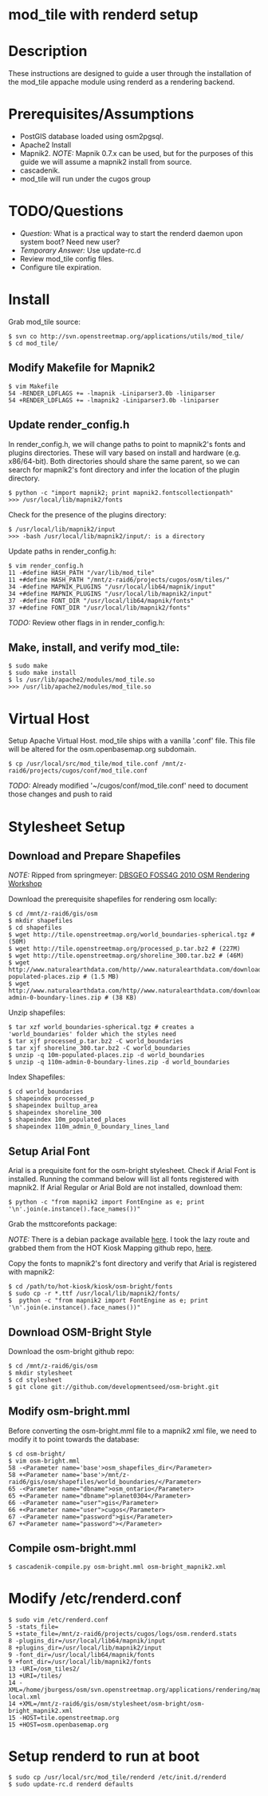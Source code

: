 mod_tile with renderd setup
===========================

# Description

These instructions are designed to guide a user through
the installation of the mod\_tile appache module using
renderd as a rendering backend.

# Prerequisites/Assumptions

*    PostGIS database loaded using osm2pgsql.
*    Apache2 Install
*    Mapnik2. _NOTE:_ Mapnik 0.7.x can be used,
     but for the purposes of this guide we will
     assume a mapnik2 install from source.
*    cascadenik.
*    mod\_tile will run under the cugos group

# TODO/Questions

*    _Question:_ What is a practical way to start the renderd
     daemon upon system boot? Need new user?
*    _Temporary Answer:_ Use update-rc.d
*    Review mod\_tile config files.
*    Configure tile expiration.

# Install

Grab mod\_tile source:

    $ svn co http://svn.openstreetmap.org/applications/utils/mod_tile/
    $ cd mod_tile/

## Modify Makefile for Mapnik2

    $ vim Makefile
    54 -RENDER_LDFLAGS += -lmapnik -Liniparser3.0b -liniparser
    54 +RENDER_LDFLAGS += -lmapnik2 -Liniparser3.0b -liniparser

## Update render_config.h

In render\_config.h, we will change paths to point to
mapnik2's fonts and plugins directories. These will vary
based on install and hardware (e.g. x86/64-bit). Both directories
should share the same parent, so we can search for mapnik2's
font directory and infer the location of the plugin directory.

    $ python -c "import mapnik2; print mapnik2.fontscollectionpath"
    >>> /usr/local/lib/mapnik2/fonts

Check for the presence of the plugins directory:

    $ /usr/local/lib/mapnik2/input
    >>> -bash /usr/local/lib/mapnik2/input/: is a directory

Update paths in render\_config.h:

    $ vim render_config.h
    11 -#define HASH_PATH "/var/lib/mod_tile"
    11 +#define HASH_PATH "/mnt/z-raid6/projects/cugos/osm/tiles/"
    34 -#define MAPNIK_PLUGINS "/usr/local/lib64/mapnik/input"
    34 +#define MAPNIK_PLUGINS "/usr/local/lib/mapnik2/input"
    37 -#define FONT_DIR "/usr/local/lib64/mapnik/fonts"
    37 +#define FONT_DIR "/usr/local/lib/mapnik2/fonts"

_TODO:_ Review other flags in in render\_config.h:

## Make, install, and verify mod_tile:

    $ sudo make
    $ sudo make install
    $ ls /usr/lib/apache2/modules/mod_tile.so
    >>> /usr/lib/apache2/modules/mod_tile.so

# Virtual Host

Setup Apache Virtual Host. mod\_tile ships with a vanilla
'.conf' file. This file will be altered for the osm.openbasemap.org
subdomain.

    $ cp /usr/local/src/mod_tile/mod_tile.conf /mnt/z-raid6/projects/cugos/conf/mod_tile.conf

_TODO:_ Already modified '~/cugos/conf/mod\_tile.conf' need to document those changes and push to raid

# Stylesheet Setup

## Download and Prepare Shapefiles

_NOTE:_ Ripped from springmeyer: [DBSGEO FOSS4G 2010 OSM Rendering Workshop](http://dbsgeo.com/foss4g2010/html/getting_stylish.html)

Download the prerequisite shapefiles for rendering osm locally:

    $ cd /mnt/z-raid6/gis/osm
    $ mkdir shapefiles
    $ cd shapefiles
    $ wget http://tile.openstreetmap.org/world_boundaries-spherical.tgz # (50M)
    $ wget http://tile.openstreetmap.org/processed_p.tar.bz2 # (227M)
    $ wget http://tile.openstreetmap.org/shoreline_300.tar.bz2 # (46M)
    $ wget http://www.naturalearthdata.com/http//www.naturalearthdata.com/download/10m/cultural/10m-populated-places.zip # (1.5 MB)
    $ wget http://www.naturalearthdata.com/http//www.naturalearthdata.com/download/110m/cultural/110m-admin-0-boundary-lines.zip # (38 KB)

Unzip shapefiles:

    $ tar xzf world_boundaries-spherical.tgz # creates a 'world_boundaries' folder which the styles need
    $ tar xjf processed_p.tar.bz2 -C world_boundaries
    $ tar xjf shoreline_300.tar.bz2 -C world_boundaries
    $ unzip -q 10m-populated-places.zip -d world_boundaries
    $ unzip -q 110m-admin-0-boundary-lines.zip -d world_boundaries

Index Shapefiles:

    $ cd world_boundaries
    $ shapeindex processed_p
    $ shapeindex builtup_area
    $ shapeindex shoreline_300
    $ shapeindex 10m_populated_places
    $ shapeindex 110m_admin_0_boundary_lines_land

## Setup Arial Font

Arial is a prequisite font for the osm-bright stylesheet.
Check if Arial Font is installed. Running the command below
will list all fonts registered with mapnik2. If Arial Regular
or Arial Bold are not installed, download them:

    $ python -c "from mapnik2 import FontEngine as e; print '\n'.join(e.instance().face_names())"

Grab the msttcorefonts package:

_NOTE:_ There is a debian package available [here](http://packages.debian.org/squeeze/msttcorefonts).
I took the lazy route and grabbed them from the HOT Kiosk Mapping
github repo, [here](https://github.com/hotosm/styles).

Copy the fonts to mapnik2's font directory and verify
that Arial is registered with mapnik2:

    $ cd /path/to/hot-kiosk/kiosk/osm-bright/fonts
    $ sudo cp -r *.ttf /usr/local/lib/mapnik2/fonts/
    $  python -c "from mapnik2 import FontEngine as e; print '\n'.join(e.instance().face_names())"

## Download OSM-Bright Style

Download the osm-bright github repo:

    $ cd /mnt/z-raid6/gis/osm
    $ mkdir stylesheet
    $ cd stylesheet
    $ git clone git://github.com/developmentseed/osm-bright.git

## Modify osm-bright.mml

Before converting the osm-bright.mml file to a mapnik2 xml file,
we need to modify it to point towards the database:

    $ cd osm-bright/
    $ vim osm-bright.mml
    58 -<Parameter name='base'>osm_shapefiles_dir</Parameter>
    58 +<Parameter name='base'>/mnt/z-raid6/gis/osm/shapefiles/world_boundaries/</Parameter>
    65 -<Parameter name="dbname">osm_ontario</Parameter>
    65 +<Parameter name="dbname">planet0304</Parameter>
    66 -<Parameter name="user">gis</Parameter>
    66 +<Parameter name="user">cugos</Parameter>
    67 -<Parameter name="password">gis</Parameter>
    67 +<Parameter name="password"></Parameter> 

## Compile osm-bright.mml

    $ cascadenik-compile.py osm-bright.mml osm-bright_mapnik2.xml

# Modify /etc/renderd.conf

    $ sudo vim /etc/renderd.conf
    5 -stats_file=
    5 +state_file=/mnt/z-raid6/projects/cugos/logs/osm.renderd.stats
    8 -plugins_dir=/usr/local/lib64/mapnik/input
    8 +plugins_dir=/usr/local/lib/mapnik2/input
    9 -font_dir=/usr/local/lib64/mapnik/fonts
    9 +font_dir=/usr/local/lib/mapnik2/fonts
    13 -URI=/osm_tiles2/
    13 +URI=/tiles/
    14 -XML=/home/jburgess/osm/svn.openstreetmap.org/applications/rendering/mapnik/osm-local.xml
    14 +XML=/mnt/z-raid6/gis/osm/stylesheet/osm-bright/osm-bright_mapnik2.xml
    15 -HOST=tile.openstreetmap.org
    15 +HOST=osm.openbasemap.org

# Setup renderd to run at boot

    $ sudo cp /usr/local/src/mod_tile/renderd /etc/init.d/renderd
    $ sudo update-rc.d renderd defaults
